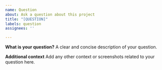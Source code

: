 ```yaml
---
name: Question
about: Ask a question about this project
title: "[QUESTION]"
labels: question
assignees: ''

---
```


**What is your question?**
A clear and concise description of your question.

**Additional context**
Add any other context or screenshots related to your question here.
